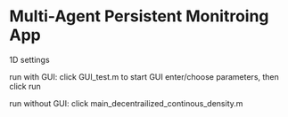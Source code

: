 # Multi-Agent Persistent Monitroing App

1D settings

run with GUI:
click GUI_test.m to start GUI
enter/choose parameters, then click run

run without GUI:
click main_decentrailized_continous_density.m